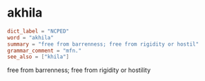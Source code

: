 # akhila

``` toml
dict_label = "NCPED"
word = "akhila"
summary = "free from barrenness; free from rigidity or hostil"
grammar_comment = "mfn."
see_also = ["khila"]
```

free from barrenness; free from rigidity or hostility

